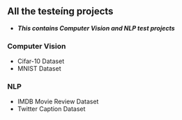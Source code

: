 ## All the testeíng projects 
+ _**This contains Computer Vision and NLP test projects**_

### **Computer Vision**
* Cifar-10 Dataset
* MNIST Dataset

### **NLP**
* IMDB Movie Review Dataset
* Twitter Caption Dataset
